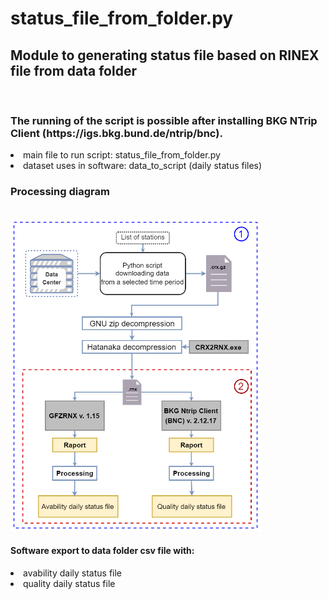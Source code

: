 # status_file_from_folder.py
<h2>Module to generating status file based on RINEX file from data folder</h2><br>
<h3>The running of the script is possible after installing BKG NTrip Client (https://igs.bkg.bund.de/ntrip/bnc).</h3>
<li>main file to run script: status_file_from_folder.py </li>
<li>dataset uses in software: data_to_script (daily status files) </li>
<h3>Processing diagram</h3><br>
<img src="modul1_scheme.png" alt="mod1_scheme" width="400" height="500"><br>
<h4>Software export to data folder csv file with:</h4>
<li>avability daily status file</li>
<li>quality daily status file</li>